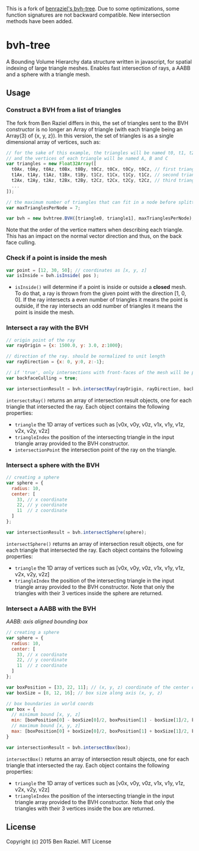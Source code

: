 This is a fork of [benraziel's bvh-tree](https://github.com/benraziel/bvh-tree). Due to some optimizations, some function signatures are not backward compatible. New intersection methods have been added.

# bvh-tree

A Bounding Volume Hierarchy data structure written in javascript, for spatial indexing of large triangle meshes.
Enables fast intersection of rays, a AABB and a sphere with a triangle mesh.

## Usage
### Construct a BVH from a list of triangles
The fork from Ben Raziel differs in this, the set of triangles sent to the BVH constructor is no longer an Array of triangle (with each triangle being an Array(3) of {x, y, z}). In this version, the set of triangles is as a single dimensional array of vertices, such as:

```js
// for the sake of this example, the triangles will be named t0, t1, t2
// and the vertices of each triangle will be named A, B and C
var triangles = new Float32Array([
  t0Ax, t0Ay, t0Az, t0Bx, t0By, t0Cz, t0Cx, t0Cy, t0Cz, // first triangle
  t1Ax, t1Ay, t1Az, t1Bx, t1By, t1Cz, t1Cx, t1Cy, t1Cz, // second triangle
  t2Ax, t2Ay, t2Az, t2Bx, t2By, t2Cz, t2Cx, t2Cy, t2Cz, // third triangle
  ...
]);

// the maximum number of triangles that can fit in a node before splitting it.
var maxTrianglesPerNode = 7;

var bvh = new bvhtree.BVH([triangle0, triangle1], maxTrianglesPerNode);
```
Note that the order of the vertice matters when describing each triangle. This has an impact on the normal vector direction and thus, on the back face culling.


### Check if a point is inside the mesh
```js
var point = [12, 30, 50]; // coordinates as [x, y, z]
var isInside = bvh.isInside( pos );
```
- `isInside()` will determine if a point is inside or outside a **closed** mesh. To do that, a ray is thrown from the given point with the direction [1, 0, 0]. If the ray intersects a even number of triangles it means the point is outside, if the ray intersects an odd number of triangles it means the point is inside the mesh.

### Intersect a ray with the BVH
```js
// origin point of the ray
var rayOrigin = {x: 1500.0, y: 3.0, z:1000};

// direction of the ray. should be normalized to unit length
var rayDirection = {x: 0, y:0, z:-1};

// if 'true', only intersections with front-faces of the mesh will be performed
var backfaceCulling = true;

var intersectionResult = bvh.intersectRay(rayOrigin, rayDirection, backfaceCulling);
```
`intersectsRay()` returns an array of intersection result objects, one for each triangle that intersected the ray. Each object contains the following properties:
- `triangle` the 1D array of vertices such as [v0x, v0y, v0z, v1x, v1y, v1z, v2x, v2y, v2z]
- `triangleIndex` the position of the intersecting triangle in the input triangle array provided to the BVH constructor.
- `intersectionPoint` the intersection point of the ray on the triangle.


### Intersect a sphere with the BVH
```js
// creating a sphere
var sphere = {
  radius: 10,
  center: [
    33, // x coordinate
    22, // y coordinate
    11  // z coordinate
  ]
};

var intersectionResult = bvh.intersectSphere(sphere);
```
`intersectSphere()` returns an array of intersection result objects, one for each triangle that intersected the ray. Each object contains the following properties:
- `triangle` the 1D array of vertices such as [v0x, v0y, v0z, v1x, v1y, v1z, v2x, v2y, v2z]
- `triangleIndex` the position of the intersecting triangle in the input triangle array provided to the BVH constructor.
Note that only the triangles with their 3 vertices inside the sphere are returned.


### Intersect a AABB with the BVH
*AABB: axis aligned bounding box*  
```js
// creating a sphere
var sphere = {
  radius: 10,
  center: [
    33, // x coordinate
    22, // y coordinate
    11  // z coordinate
  ]
};

var boxPosition = [33, 22, 11]; // (x, y, z) coordinate of the center of the box
var boxSize = [8, 12, 16]; // box size along axis (x, y, z)

// box boundaries in world coords
var box = {
  // minimum bound [x, y, z]
  min: [boxPosition[0] - boxSize[0]/2, boxPosition[1] - boxSize[1]/2, boxPosition[2] - boxSize[2]/2],
  // maximum bound [x, y, z]
  max: [boxPosition[0] + boxSize[0]/2, boxPosition[1] + boxSize[1]/2, boxPosition[2] + boxSize[2]/2],
}

var intersectionResult = bvh.intersectBox(box);
```
`intersectBox()` returns an array of intersection result objects, one for each triangle that intersected the ray. Each object contains the following properties:
- `triangle` the 1D array of vertices such as [v0x, v0y, v0z, v1x, v1y, v1z, v2x, v2y, v2z]
- `triangleIndex` the position of the intersecting triangle in the input triangle array provided to the BVH constructor.
Note that only the triangles with their 3 vertices inside the box are returned.


## License
Copyright (c) 2015 Ben Raziel. MIT License
